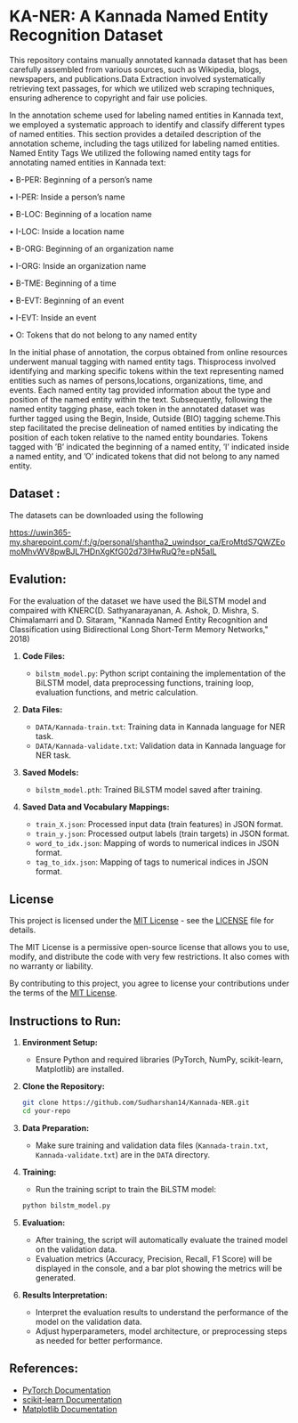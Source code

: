 # KA-NER: A Kannada Named Entity Recognition Dataset
This repository contains manually annotated kannada dataset that has been carefully assembled from various sources, such as Wikipedia, blogs, newspapers, and publications.Data Extraction involved systematically retrieving text passages, for which we utilized web scraping techniques, ensuring adherence to copyright and fair use policies.

In the annotation scheme used for labeling named entities in Kannada text, we employed a systematic approach to identify and classify different types of named entities. This section provides a detailed description of the annotation scheme, including the tags utilized for labeling named entities.
Named Entity Tags We utilized the following named entity tags for annotating named entities in Kannada text:

• B-PER: Beginning of a person’s name

• I-PER: Inside a person’s name

• B-LOC: Beginning of a location name

• I-LOC: Inside a location name

• B-ORG: Beginning of an organization name

• I-ORG: Inside an organization name

• B-TME: Beginning of a time

• B-EVT: Beginning of an event

• I-EVT: Inside an event

• O: Tokens that do not belong to any named entity

In the initial phase of annotation, the corpus obtained from online resources underwent manual tagging with named entity tags. Thisprocess involved identifying and marking specific tokens within the text representing named entities such as names of persons,locations, organizations, time, and events. Each named entity tag provided information about the type and position of the named entity within the text. Subsequently, following the named entity tagging phase, each token in the annotated dataset was further tagged using the Begin, Inside, Outside (BIO) tagging scheme.This step facilitated the precise delineation of named entities by indicating the position of each token relative to the named entity boundaries. Tokens tagged with ’B’ indicated the beginning of a named entity, ’I’ indicated inside a named entity, and ’O’ indicated tokens that did not belong to any named entity.
## Dataset :
The datasets can be downloaded using the following

https://uwin365-my.sharepoint.com/:f:/g/personal/shantha2_uwindsor_ca/EroMtdS7QWZEomoMhvWV8pwBJL7HDnXgKfG02d73lHwRuQ?e=pN5aIL

## Evalution:
For the evaluation of the dataset we have used the BiLSTM model and compaired with KNERC(D. Sathyanarayanan, A. Ashok, D. Mishra, S. Chimalamarri and D. Sitaram, "Kannada Named Entity Recognition and Classification using Bidirectional Long Short-Term Memory Networks," 2018)
1. **Code Files:**
    - `bilstm_model.py`: Python script containing the implementation of the BiLSTM model, data preprocessing functions, training loop, evaluation functions, and metric calculation.
    
2. **Data Files:**
    - `DATA/Kannada-train.txt`: Training data in Kannada language for NER task.
    - `DATA/Kannada-validate.txt`: Validation data in Kannada language for NER task.
    
3. **Saved Models:**
    - `bilstm_model.pth`: Trained BiLSTM model saved after training.

4. **Saved Data and Vocabulary Mappings:**
    - `train_X.json`: Processed input data (train features) in JSON format.
    - `train_y.json`: Processed output labels (train targets) in JSON format.
    - `word_to_idx.json`: Mapping of words to numerical indices in JSON format.
    - `tag_to_idx.json`: Mapping of tags to numerical indices in JSON format.

## License

This project is licensed under the [MIT License](LICENSE) - see the [LICENSE](LICENSE) file for details.

The MIT License is a permissive open-source license that allows you to use, modify, and distribute the code with very few restrictions. It also comes with no warranty or liability.

By contributing to this project, you agree to license your contributions under the terms of the [MIT License](LICENSE).

## Instructions to Run:

1. **Environment Setup:**
    - Ensure Python and required libraries (PyTorch, NumPy, scikit-learn, Matplotlib) are installed.

2. **Clone the Repository:**
    ```bash
    git clone https://github.com/Sudharshan14/Kannada-NER.git
    cd your-repo
    ```

3. **Data Preparation:**
    - Make sure training and validation data files (`Kannada-train.txt`, `Kannada-validate.txt`) are in the `DATA` directory.
    
4. **Training:**
    - Run the training script to train the BiLSTM model:
    ```bash
    python bilstm_model.py
    ```

5. **Evaluation:**
    - After training, the script will automatically evaluate the trained model on the validation data.
    - Evaluation metrics (Accuracy, Precision, Recall, F1 Score) will be displayed in the console, and a bar plot showing the metrics will be generated.

6. **Results Interpretation:**
    - Interpret the evaluation results to understand the performance of the model on the validation data.
    - Adjust hyperparameters, model architecture, or preprocessing steps as needed for better performance.

## References:
- [PyTorch Documentation](https://pytorch.org/docs/stable/index.html)
- [scikit-learn Documentation](https://scikit-learn.org/stable/documentation.html)
- [Matplotlib Documentation](https://matplotlib.org/stable/contents.html)

